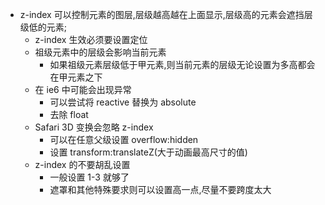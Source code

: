 - z-index
  可以控制元素的图层,层级越高越在上面显示,层级高的元素会遮挡层级低的元素;
  - z-index 生效必须要设置定位
  - 祖级元素中的层级会影响当前元素
    - 如果祖级元素层级低于甲元素,则当前元素的层级无论设置为多高都会在甲元素之下
  - 在 ie6 中可能会出现异常
    - 可以尝试将 reactive 替换为 absolute
    - 去除 float
  - Safari 3D 变换会忽略 z-index
    - 可以在任意父级设置 overflow:hidden
    - 设置 transform:translateZ(大于动画最高尺寸的值)
  - z-index 的不要胡乱设置
    - 一般设置 1-3 就够了
    - 遮罩和其他特殊要求则可以设置高一点,尽量不要跨度太大
